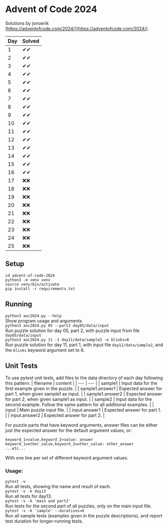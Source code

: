 # Advent of Code 2024
Solutions by jonoerik \
[https://adventofcode.com/2024/](https://adventofcode.com/2024/)

| Day | Solved |
| --- | --- |
| 1 | ✔✔ |
| 2 | ✔✔ |
| 3 | ✔✔ |
| 4 | ✔✔ |
| 5 | ✔✔ |
| 6 | ✔✔ |
| 7 | ✔✔ |
| 8 | ✔✔ |
| 9 | ✔✔ |
| 10 | ✔✔ |
| 11 | ✔✔ |
| 12 | ✔✔ |
| 13 | ✔✔ |
| 14 | ✔✔ |
| 15 | ✔✔ |
| 16 | ✔✔ |
| 17 | ❌❌ |
| 18 | ❌❌ |
| 19 | ❌❌ |
| 20 | ❌❌ |
| 21 | ❌❌ |
| 22 | ❌❌ |
| 23 | ❌❌ |
| 24 | ❌❌ |
| 25 | ❌❌ |

## Setup
```
cd advent-of-code-2024
python3 -m venv venv
source venv/bin/activate
pip install -r requirements.txt
```

## Running
`python3 aoc2024.py --help` \
Show program usage and arguments \
`python3 aoc2024.py 05 --part2 day05/data/input` \
Run puzzle solution for day 05, part 2, with puzzle input from file `day05/data/input` \
`python3 aoc2024.py 11 -1 day11/data/sample2 -e blinks=6` \
Run puzzle solution for day 11, part 1, with input file `day11/data/sample2`, and the `blinks` keyword argument set to 6.

## Unit Tests
To use pytest unit tests, add files to the data directory of each day following this pattern:
| filename | content |
| --- | --- |
| sample1 | Input data for the first example given in the puzzle. |
| sample1.answer1 | Expected answer for part 1, when given sample1 as input. |
| sample1.answer2 | Expected answer for part 2, when given sample1 as input. |
| sample2 | Input data for the second example. Follow the same pattern for all additional examples. |
| input | Main puzzle input file. |
| input.answer1 | Expected answer for part 1. |
| input.answer2 | Expected answer for part 2. |

For puzzle parts that have keyword arguments, answer files can be either just the expected answer for the default argument values, or:
```
keyword_1=value,keyword_2=value: answer
keyword_1=other_value,keyword_2=other_value: other_answer
...etc...
```
With one line per set of different keyword argument values.

### Usage:
`pytest -v` \
Run all tests, showing the name and result of each. \
`pytest -v -k day13` \
Run all tests for day13. \
`pytest -v -k 'main and part2'` \
Run tests for the second part of all puzzles, only on the main input file. \
`pytest -v -k 'sample' --durations=0` \
Run all sample tests (examples given in the puzzle descriptions), and report test duration for longer-running tests.
